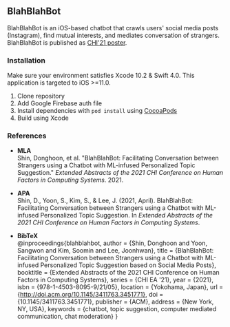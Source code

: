 ## BlahBlahBot

BlahBlahBot is an iOS-based chatbot that crawls users' social media posts (Instagram), find mutual interests, and mediates conversation of strangers. BlahBlahBot is published as [CHI'21 poster](https://doi.org/10.1145/3411763.3451771).

### Installation

Make sure your environment satisfies Xcode 10.2 & Swift 4.0. This application is targeted to iOS >=11.0.

1. Clone repository
2. Add Google Firebase auth file
3. Install dependencies with `pod install` using [CocoaPods](https://cocoapods.org/)
4. Build using Xcode

### References

- **MLA**<br>Shin, Donghoon, et al. "BlahBlahBot: Facilitating Conversation between Strangers using a Chatbot with ML-infused Personalized Topic Suggestion." *Extended Abstracts of the 2021 CHI Conference on Human Factors in Computing Systems*. 2021.

- **APA**<br>Shin, D., Yoon, S., Kim, S., & Lee, J. (2021, April). BlahBlahBot: Facilitating Conversation between Strangers using a Chatbot with ML-infused Personalized Topic Suggestion. In *Extended Abstracts of the 2021 CHI Conference on Human Factors in Computing Systems*.

- **BibTeX**<br>@inproceedings{blahblahbot, 	author = {Shin, Donghoon and Yoon, Sangwon and Kim, Soomin and Lee, Joonhwan}, 	title = {BlahBlahBot: Facilitating Conversation between Strangers using a Chatbot with ML-infused Personalized Topic Suggestion based on Social Media Posts}, 	booktitle = {Extended Abstracts of the 2021 CHI Conference on Human Factors in Computing Systems}, 	series = {CHI EA '21}, 	year = {2021}, 	isbn = {978-1-4503-8095-9/21/05}, 	location = {Yokohama, Japan}, 	url = {http://doi.acm.org/10.1145/3411763.3451771}, 	doi = {10.1145/3411763.3451771}, 	publisher = {ACM}, 	address = {New York, NY, USA}, 	keywords = {chatbot, topic suggestion, computer mediated communication, chat moderation} } 
